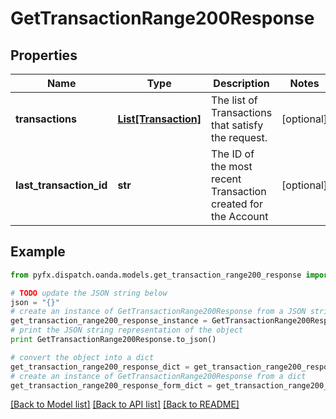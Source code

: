 # GetTransactionRange200Response


## Properties
Name | Type | Description | Notes
------------ | ------------- | ------------- | -------------
**transactions** | [**List[Transaction]**](Transaction.md) | The list of Transactions that satisfy the request. | [optional] 
**last_transaction_id** | **str** | The ID of the most recent Transaction created for the Account | [optional] 

## Example

```python
from pyfx.dispatch.oanda.models.get_transaction_range200_response import GetTransactionRange200Response

# TODO update the JSON string below
json = "{}"
# create an instance of GetTransactionRange200Response from a JSON string
get_transaction_range200_response_instance = GetTransactionRange200Response.from_json(json)
# print the JSON string representation of the object
print GetTransactionRange200Response.to_json()

# convert the object into a dict
get_transaction_range200_response_dict = get_transaction_range200_response_instance.to_dict()
# create an instance of GetTransactionRange200Response from a dict
get_transaction_range200_response_form_dict = get_transaction_range200_response.from_dict(get_transaction_range200_response_dict)
```
[[Back to Model list]](../README.md#documentation-for-models) [[Back to API list]](../README.md#documentation-for-api-endpoints) [[Back to README]](../README.md)


